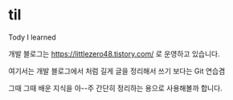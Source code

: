 # til
Tody I learned

개발 블로그는 https://littlezero48.tistory.com/ 로 운영하고 있습니다.

여기서는 개발 블로그에서 처럼 길게 글을 정리해서 쓰기 보다는 Git 연습겸

그때 그때 배운 지식을 아--주 간단히 정리하는 용으로 사용해볼까 합니다.
